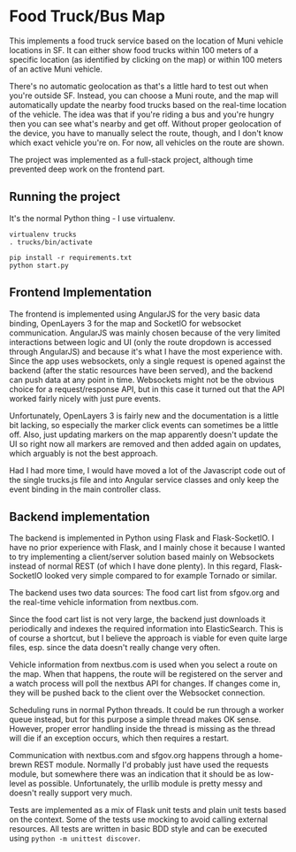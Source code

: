 Food Truck/Bus Map
==================

This implements a food truck service based on the location of Muni vehicle locations in SF. It can either show food trucks
within 100 meters of a specific location (as identified by clicking on the map) or within 100 meters of an active Muni vehicle.

There's no automatic geolocation as that's a little hard to test out when you're outside SF. Instead, you can choose a
Muni route, and the map will automatically update the nearby food trucks based on the real-time location of the vehicle.
The idea was that if you're riding a bus and you're hungry then you can see what's nearby and get off. Without proper
geolocation of the device, you have to manually select the route, though, and I don't know which exact vehicle you're on.
For now, all vehicles on the route are shown.

The project was implemented as a full-stack project, although time prevented deep work on the frontend part.

Running the project
-------------------
It's the normal Python thing - I use virtualenv.
```
virtualenv trucks
. trucks/bin/activate

pip install -r requirements.txt
python start.py
```

Frontend Implementation
-----------------------

The frontend is implemented using AngularJS for the very basic data binding, OpenLayers 3 for the map and SocketIO for
websocket communication. AngularJS was mainly chosen because of the very limited interactions between logic and UI (only
the route dropdown is accessed through AngularJS) and because it's what I have the most experience with. Since the app
uses websockets, only a single request is opened against the backend (after the static resources have been served), and
the backend can push data at any point in time. Websockets might not be the obvious choice for a request/response API,
but in this case it turned out that the API worked fairly nicely with just pure events.

Unfortunately, OpenLayers 3 is fairly new and the documentation is a little bit lacking, so especially the marker click
events can sometimes be a little off. Also, just updating markers on the map apparently doesn't update the UI so right now
all markers are removed and then added again on updates, which arguably is not the best approach.

Had I had more time, I would have moved a lot of the Javascript code out of the single trucks.js file and into Angular service
classes and only keep the event binding in the main controller class.

Backend implementation
----------------------
The backend is implemented in Python using Flask and Flask-SocketIO. I have no prior experience with Flask, and I mainly
chose it because I wanted to try implementing a client/server solution based mainly on Websockets instead of normal REST
(of which I have done plenty). In this regard, Flask-SocketIO looked very simple compared to for example Tornado or
similar.

The backend uses two data sources: The food cart list from sfgov.org and the real-time vehicle information from nextbus.com.

Since the food cart list is not very large, the backend just downloads it periodically and indexes the required information
into ElasticSearch. This is of course a shortcut, but I believe the approach is viable for even quite large files, esp. since
the data doesn't really change very often.

Vehicle information from nextbus.com is used when you select a route on the map. When that happens, the route will be
registered on the server and a watch process will poll the nextbus API for changes. If changes come in, they will be pushed
back to the client over the Websocket connection.

Scheduling runs in normal Python threads. It could be run through a worker queue instead, but for this purpose a simple
thread makes OK sense. However, proper error handling inside the thread is missing as the thread will die if an exception
occurs, which then requires a restart.

Communication with nextbus.com and sfgov.org happens through a home-brewn REST module. Normally I'd probably just have
used the requests module, but somewhere there was an indication that it should be as low-level as possible. Unfortunately,
the urllib module is pretty messy and doesn't really support very much.

Tests are implemented as a mix of Flask unit tests and plain unit tests based on the context. Some of the tests use mocking
to avoid calling external resources. All tests are written in basic BDD style and can be executed using
```python -m unittest discover```.
